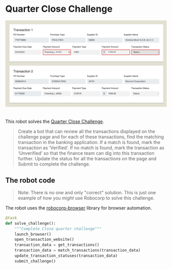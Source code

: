 # Quarter Close Challenge

<img src="images/transaction-review-website.png" style="margin-bottom:20px" alt="transactions">

This robot solves the [Quarter Close Challenge](https://developer.automationanywhere.com/challenges/automationanywherelabs-quarterclose.html).

> Create a bot that can review all the transactions displayed on the challenge page and for each of these transactions, find the matching transaction in the banking application. If a match is found, mark the transaction as ‘Verified’. If no match is found, mark the transaction as ‘Unverified’ so that the finance team can dig into this transaction further. Update the status for all the transactions on the page and Submit to complete the challenge.

## The robot code

> Note: There is no one and only "correct" solution. This is just one example of how you _might_ use Robocorp to solve this challenge.

The robot uses the [robocorp-browser](https://robocorp.com/docs/python/robocorp/robocorp-browser) library for browser automation.

```python
@task
def solve_challenge():
    """Complete Close quarter challenge"""
    launch_browser()
    open_transaction_website()
    transaction_data = get_transactions()
    transaction_data = match_transactions(transaction_data)
    update_transaction_statuses(transaction_data)
    submit_challenge()

```
